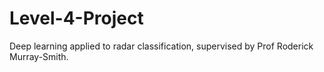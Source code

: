 # Level-4-Project
  Deep learning applied to radar classification, supervised by Prof Roderick Murray-Smith.
